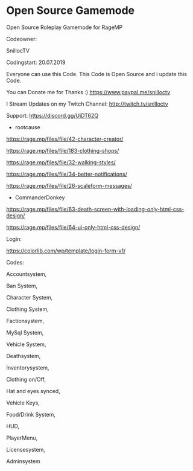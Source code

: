 # Open Source Gamemode
Open Source Roleplay Gamemode for RageMP

Codeowner:

SnillocTV

Codingstart: 20.07.2019

Everyone can use this Code. This Code is Open Source and i update this Code. 


You can Donate me for Thanks :) https://www.paypal.me/snilloctv

I Stream Updates on my Twitch Channel: http://twitch.tv/snilloctv

Support: https://discord.gg/UjDT62Q 


- rootcause

https://rage.mp/files/file/42-character-creator/

https://rage.mp/files/file/183-clothing-shops/

https://rage.mp/files/file/32-walking-styles/

https://rage.mp/files/file/34-better-notifications/

https://rage.mp/files/file/26-scaleform-messages/


- CommanderDonkey

https://rage.mp/files/file/63-death-screen-with-loading-only-html-css-design/

https://rage.mp/files/file/64-ui-only-html-css-design/

Login:

https://colorlib.com/wp/template/login-form-v1/

Codes:

Accountsystem,

Ban System,

Character System,

Clothing System,

Factionsystem,

MySql System,

Vehicle System,

Deathsystem,

Inventorysystem,

Clothing on/Off,

Hat and eyes synced,

Vehicle Keys,

Food/Drink System,

HUD,

PlayerMenu,

Licensesystem,

Adminsystem



